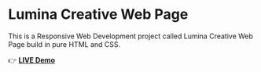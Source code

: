# Lumina Creative Web Page
This is a Responsive Web Development project called Lumina Creative Web Page build in pure HTML and CSS.

👉 [**LIVE Demo**](https://lumina-creative-sr.netlify.app/)
